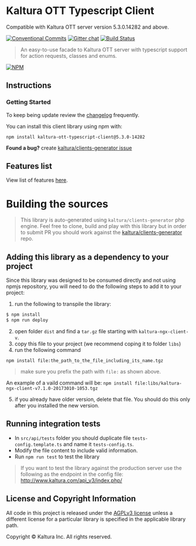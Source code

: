 # Kaltura OTT Typescript Client

Compatible with Kaltura OTT server version 5.3.0.14282 and above.


[![Conventional Commits](https://img.shields.io/badge/Conventional%20Commits-1.0.0-yellow.svg)](https://conventionalcommits.org) [![Gitter chat](https://badges.gitter.im/kaltura-ng/kaltura-ng.png)](https://gitter.im/kaltura-ng/kaltura-ng) [![Build Status](https://travis-ci.org/kaltura/KalturaOttGeneratedAPIClientsTypescript.svg?branch=master)](https://travis-ci.org/kaltura/KalturaOttGeneratedAPIClientsTypescript)

> An easy-to-use facade to Kaltura OTT server with typescript support for action requests, classes and enums.

[![NPM](https://nodei.co/npm/kaltura-ott-typescript-client.png?downloads=true&downloadRank=true&stars=true)](https://nodei.co/npm/kaltura-ott-typescript-client/)

## Instructions

### Getting Started
To keep being update review the [changelog](CHANGELOG.md) frequently.

You can install this client library using npm with:
```
npm install kaltura-ott-typescript-client@5.3.0-14282
```

 **Found a bug?** create [kaltura/clients-generator issue](https://github.com/kaltura/clients-generator/issues)


## Features list
View list of features [here](features.md).

# Building the sources
> This library is auto-generated using `kaltura/clients-generator` php engine. Feel free to clone, build and play with this library but in order to submit PR you should work against the [kaltura/clients-generator](https://github.com/kaltura/clients-generator) repo.


## Adding this library as a dependency to your project
Since this library was designed to be consumed directly and not using npmjs repository, you will need to do the following steps to add it to your project:
1. run the following to transpile the library:
```bash
$ npm install
$ npm run deploy
```
2. open folder `dist` and find a `tar.gz` file starting with `kaltura-ngx-client-v`.
3. copy this file to your project (we recommend coping it to folder `libs`)
4. run the following command
 ```
 npm install file:the_path_to_the_file_including_its_name.tgz
 ```
> make sure you prefix the path with `file:` as shown above.

An example of a vaild command will be: `npm install file:libs/kaltura-ngx-client-v7.1.0-20173010-1053.tgz`

5. if you already have older version, delete that file. You should do this only after you installed the new version.

## Running integration tests
- In `src/api/tests` folder you should duplicate file `tests-config.template.ts` and name it `tests-config.ts`.
- Modify the file content to include valid information.
- Run `npm run test` to test the library

> If you want to test the library against the production server use the following as the endpoint in the config file: http://www.kaltura.com/api_v3/index.php/


## License and Copyright Information
All code in this project is released under the [AGPLv3 license](http://www.gnu.org/licenses/agpl-3.0.html) unless a different license for a particular library is specified in the applicable library path.

Copyright © Kaltura Inc. All rights reserved.
